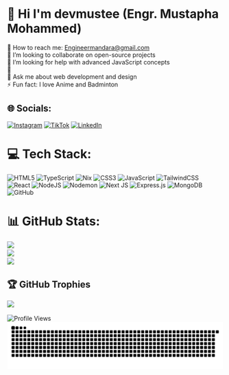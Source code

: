 # 💫 Hi I'm devmustee (Engr. Mustapha Mohammed)
🔭 How to reach me: Engineermandara@gmail.com<br>👯 I’m looking to collaborate on open-source projects<br>🤝 I’m looking for help with advanced JavaScript concepts<br>🌱 <br>💬 Ask me about web development and design<br>⚡ Fun fact: I love Anime and Badminton<br> 

## 🌐 Socials:
[![Instagram](https://img.shields.io/badge/Instagram-%23E4405F.svg?logo=Instagram&logoColor=white)](https://instagram.com/dev_mustee) [![TikTok](https://img.shields.io/badge/TikTok-%23000000.svg?logo=TikTok&logoColor=white)](https://tiktok.com/@dev_mustee) 
[![LinkedIn](https://img.shields.io/badge/LinkedIn-%230077B5.svg?logo=linkedin&logoColor=white)](https://linkedin.com/in/https://www.linkedin.com/in/devmustee) 

# 💻 Tech Stack:
![HTML5](https://img.shields.io/badge/html5-%23E34F26.svg?style=for-the-badge&logo=html5&logoColor=white) ![TypeScript](https://img.shields.io/badge/typescript-%23007ACC.svg?style=for-the-badge&logo=typescript&logoColor=white) ![Nix](https://img.shields.io/badge/NIX-5277C3.svg?style=for-the-badge&logo=NixOS&logoColor=white) ![CSS3](https://img.shields.io/badge/css3-%231572B6.svg?style=for-the-badge&logo=css3&logoColor=white) ![JavaScript](https://img.shields.io/badge/javascript-%23323330.svg?style=for-the-badge&logo=javascript&logoColor=%23F7DF1E) ![TailwindCSS](https://img.shields.io/badge/tailwindcss-%2338B2AC.svg?style=for-the-badge&logo=tailwind-css&logoColor=white) ![React](https://img.shields.io/badge/react-%2320232a.svg?style=for-the-badge&logo=react&logoColor=%2361DAFB) ![NodeJS](https://img.shields.io/badge/node.js-6DA55F?style=for-the-badge&logo=node.js&logoColor=white) ![Nodemon](https://img.shields.io/badge/NODEMON-%23323330.svg?style=for-the-badge&logo=nodemon&logoColor=%BBDEAD) ![Next JS](https://img.shields.io/badge/Next-black?style=for-the-badge&logo=next.js&logoColor=white) ![Express.js](https://img.shields.io/badge/express.js-%23404d59.svg?style=for-the-badge&logo=express&logoColor=%2361DAFB) ![MongoDB](https://img.shields.io/badge/MongoDB-%234ea94b.svg?style=for-the-badge&logo=mongodb&logoColor=white) ![GitHub](https://img.shields.io/badge/github-%23121011.svg?style=for-the-badge&logo=github&logoColor=white)
# 📊 GitHub Stats:
![](https://github-readme-stats.vercel.app/api?username=Devmustee&theme=radical&hide_border=false&include_all_commits=true&count_private=true)<br/>
![](https://github-readme-streak-stats.herokuapp.com/?user=Devmustee&theme=radical&hide_border=false)<br/>
![](https://github-readme-stats.vercel.app/api/top-langs/?username=Devmustee&theme=radical&hide_border=false&include_all_commits=true&count_private=true&layout=compact)

## 🏆 GitHub Trophies
![](https://github-profile-trophy.vercel.app/?username=Devmustee&theme=radical&no-frame=false&no-bg=true&margin-w=4)

<img src="https://visitcount.itsvg.in/api?id=Devmustee&icon=0&color=010409" alt="Profile Views" width="200" height="40">

<picture>
  <source media="(prefers-color-scheme: dark)" srcset="https://raw.githubusercontent.com/Devmustee/Devmustee/output/github-contribution-grid-snake-dark.svg">
  <source media="(prefers-color-scheme: light)" srcset="https://raw.githubusercontent.com/Devmustee/Devmustee/output/github-contribution-grid-snake.svg">
  <img alt="github contribution grid snake animation" src="https://raw.githubusercontent.com/Devmustee/Devmustee/output/github-contribution-grid-snake.svg">
</picture>

